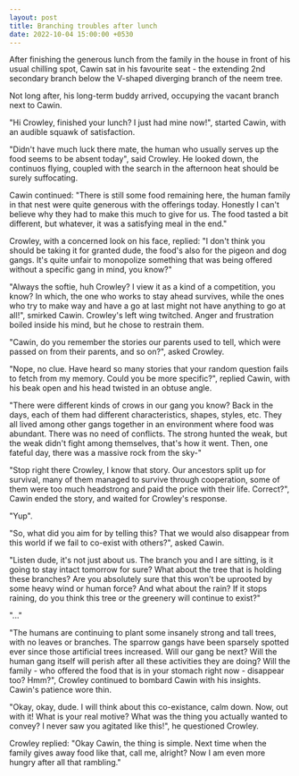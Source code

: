 ```yaml
---
layout: post
title: Branching troubles after lunch
date: 2022-10-04 15:00:00 +0530
---
```

After finishing the generous lunch from the family in the house in front of his usual chilling spot, Cawin sat in his favourite seat - the extending 2nd secondary branch below the V-shaped diverging branch of the neem tree. 

Not long after, his long-term buddy arrived, occupying the vacant branch next to Cawin.

"Hi Crowley, finished your lunch? I just had mine now!", started Cawin, with an audible squawk of satisfaction. 

"Didn't have much luck there mate, the human who usually serves up the food seems to be absent today", said Crowley. He looked down, the continuos flying, coupled with the search in the afternoon heat should be surely suffocating. 

Cawin continued: "There is still some food remaining here, the human family in that nest were quite generous with the offerings today. Honestly I can't believe why they had to make this much to give for us. The food tasted a bit different, but whatever, it was a satisfying meal in the end." 

Crowley, with a concerned look on his face, replied: "I don't think you should be taking it for granted dude, the food's also for the pigeon and dog gangs. It's quite unfair to monopolize something that was being offered without a specific gang in mind, you know?" 

"Always the softie, huh Crowley? I view it as a kind of a competition, you know? In which, the one who works to stay ahead survives, while the ones who try to make way and have a go at last might not have anything to go at all!", smirked Cawin. Crowley's left wing twitched. Anger and frustration boiled inside his mind, but he chose to restrain them. 

"Cawin, do you remember the stories our parents used to tell, which were passed on from their parents, and so on?", asked Crowley. 

"Nope, no clue. Have heard so many stories that your random question fails to fetch from my memory. Could you be more specific?", replied Cawin, with his beak open and his head twisted in an obtuse angle. 

"There were different kinds of crows in our gang you know? Back in the days, each of them had different characteristics, shapes, styles, etc. They all lived among other gangs together in an environment where food was abundant. There was no need of conflicts. The strong hunted the weak, but the weak didn't fight among themselves, that's how it went. Then, one fateful day, there was a massive rock from the sky-" 

"Stop right there Crowley, I know that story. Our ancestors split up for survival, many of them managed to survive through cooperation, some of them were too much headstrong and paid the price with their life. Correct?", Cawin ended the story, and waited for Crowley's response.

"Yup". 

"So, what did you aim for by telling this? That we would also disappear from this world if we fail to co-exist with others?", asked Cawin. 

"Listen dude, it's not just about us. The branch you and I are sitting, is it going to stay intact tomorrow for sure? What about the tree that is holding these branches? Are you absolutely sure that this won't be uprooted by some heavy wind or human force? And what about the rain? If it stops raining, do you think this tree or the greenery will continue to exist?" 

"..." 

"The humans are continuing to plant some insanely strong and tall trees, with no leaves or branches. The sparrow gangs have been sparsely spotted ever since those artificial trees increased. Will our gang be next? Will the human gang itself will perish after all these activities they are doing? Will the family - who offered the food that is in your stomach right now - disappear too? Hmm?", Crowley continued to bombard Cawin with his insights. Cawin's patience wore thin. 

"Okay, okay, dude. I will think about this co-existance, calm down. Now, out with it! What is your real motive? What was the thing you actually wanted to convey? I never saw you agitated like this!", he questioned Crowley. 

Crowley replied: "Okay Cawin, the thing is simple. Next time when the family gives away food like that, call me, alright? Now I am even more hungry after all that rambling." 